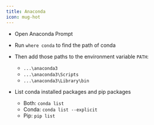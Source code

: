 ```yaml
---
title: Anaconda
icon: mug-hot
---
```


- Open Anaconda Prompt
- Run `where conda` to find the path of conda
- Then add those paths to the environment variable `PATH`:
  - `...\anaconda3`
  - `...\anaconda3\Scripts`
  - `...\anaconda3\Library\bin`



- List conda installed packages and pip packages
  - Both: `conda list`
  - Conda: `conda list --explicit`
  - Pip: `pip list`